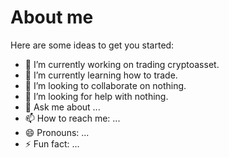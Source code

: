 # About me

Here are some ideas to get you started:

- 🔭 I’m currently working on trading cryptoasset.
- 🌱 I’m currently learning how to trade.
- 👯 I’m looking to collaborate on nothing.
- 🤔 I’m looking for help with nothing.
- 💬 Ask me about ...
- 📫 How to reach me: ...
- 😄 Pronouns: ...
- ⚡ Fun fact: ...
